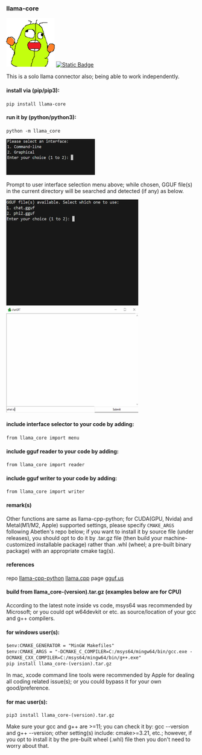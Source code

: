 ### llama-core
[<img src="https://raw.githubusercontent.com/calcuis/llama-core/master/lime.gif" width="128" height="128">](https://github.com/calcuis/llama-core)
[![Static Badge](https://img.shields.io/badge/core-0.3.5-lime?logo=github)](https://github.com/calcuis/llama-core/releases)

This is a solo llama connector also; being able to work independently.

#### install via (pip/pip3):
```
pip install llama-core
```
#### run it by (python/python3):
```
python -m llama_core
```

[<img src="https://raw.githubusercontent.com/calcuis/llama-core/master/demo.png" width="235" height="95">](https://github.com/calcuis/llama-core/blob/main/demo.png)

Prompt to user interface selection menu above; while chosen, GGUF file(s) in the current directory will be searched and detected (if any) as below.

[<img src="https://raw.githubusercontent.com/calcuis/chatgpt-model-selector/master/demo.gif" width="350" height="280">](https://github.com/calcuis/chatgpt-model-selector/blob/main/demo.gif)
[<img src="https://raw.githubusercontent.com/calcuis/chatgpt-model-selector/master/demo1.gif" width="350" height="280">](https://github.com/calcuis/chatgpt-model-selector/blob/main/demo1.gif)

#### include interface selector to your code by adding:
```
from llama_core import menu
```
#### include gguf reader to your code by adding:
```
from llama_core import reader
```
#### include gguf writer to your code by adding:
```
from llama_core import writer
```

#### remark(s)
Other functions are same as llama-cpp-python; for CUDA(GPU, Nvida) and Metal(M1/M2, Apple) supported settings, please specify `CMAKE_ARGS` following Abetlen's repo below; if you want to install it by source file (under releases), you should opt to do it by .tar.gz file (then build your machine-customized installable package) rather than .whl (wheel; a pre-built binary package) with an appropriate cmake tag(s).
#### references
repo [llama-cpp-python](https://github.com/abetlen/llama-cpp-python)
[llama.cpp](https://github.com/ggerganov/llama.cpp)
page [gguf.us](https://gguf.us)
#### build from llama_core-(version).tar.gz (examples below are for CPU)
According to the latest note inside vs code, msys64 was recommended by Microsoft; or you could opt w64devkit or etc. as source/location of your gcc and g++ compilers.
#### for windows user(s):
```
$env:CMAKE_GENERATOR = "MinGW Makefiles"
$env:CMAKE_ARGS = "-DCMAKE_C_COMPILER=C:/msys64/mingw64/bin/gcc.exe -DCMAKE_CXX_COMPILER=C:/msys64/mingw64/bin/g++.exe"
pip install llama_core-(version).tar.gz
```
In mac, xcode command line tools were recommended by Apple for dealing all coding related issue(s); or you could bypass it for your own good/preference.
#### for mac user(s):
```
pip3 install llama_core-(version).tar.gz
```
Make sure your gcc and g++ are >=11; you can check it by: gcc --version and g++ --version; other setting(s) include: cmake>=3.21, etc.; however, if you opt to install it by the pre-built wheel (.whl) file then you don't need to worry about that.